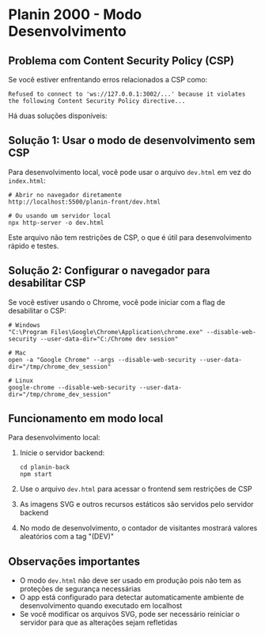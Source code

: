 # Planin 2000 - Modo Desenvolvimento

## Problema com Content Security Policy (CSP)

Se você estiver enfrentando erros relacionados a CSP como:

```
Refused to connect to 'ws://127.0.0.1:3002/...' because it violates the following Content Security Policy directive...
```

Há duas soluções disponíveis:

## Solução 1: Usar o modo de desenvolvimento sem CSP

Para desenvolvimento local, você pode usar o arquivo `dev.html` em vez do `index.html`:

```
# Abrir no navegador diretamente
http://localhost:5500/planin-front/dev.html

# Ou usando um servidor local
npx http-server -o dev.html
```

Este arquivo não tem restrições de CSP, o que é útil para desenvolvimento rápido e testes.

## Solução 2: Configurar o navegador para desabilitar CSP

Se você estiver usando o Chrome, você pode iniciar com a flag de desabilitar o CSP:

```
# Windows
"C:\Program Files\Google\Chrome\Application\chrome.exe" --disable-web-security --user-data-dir="C:/Chrome dev session"

# Mac
open -a "Google Chrome" --args --disable-web-security --user-data-dir="/tmp/chrome_dev_session"

# Linux
google-chrome --disable-web-security --user-data-dir="/tmp/chrome_dev_session"
```

## Funcionamento em modo local

Para desenvolvimento local:

1. Inicie o servidor backend:
   ```
   cd planin-back
   npm start
   ```

2. Use o arquivo `dev.html` para acessar o frontend sem restrições de CSP

3. As imagens SVG e outros recursos estáticos são servidos pelo servidor backend

4. No modo de desenvolvimento, o contador de visitantes mostrará valores aleatórios com a tag "(DEV)"

## Observações importantes

- O modo `dev.html` não deve ser usado em produção pois não tem as proteções de segurança necessárias
- O app está configurado para detectar automaticamente ambiente de desenvolvimento quando executado em localhost
- Se você modificar os arquivos SVG, pode ser necessário reiniciar o servidor para que as alterações sejam refletidas 